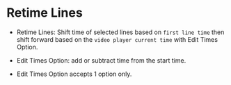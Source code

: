 # Retime Lines

- Retime Lines: Shift time of selected lines based on `first line time` then shift forward based on the `video player current time` with Edit Times Option.

- Edit Times Option: add or subtract time from the start time.

- Edit Times Option accepts 1 option only.
